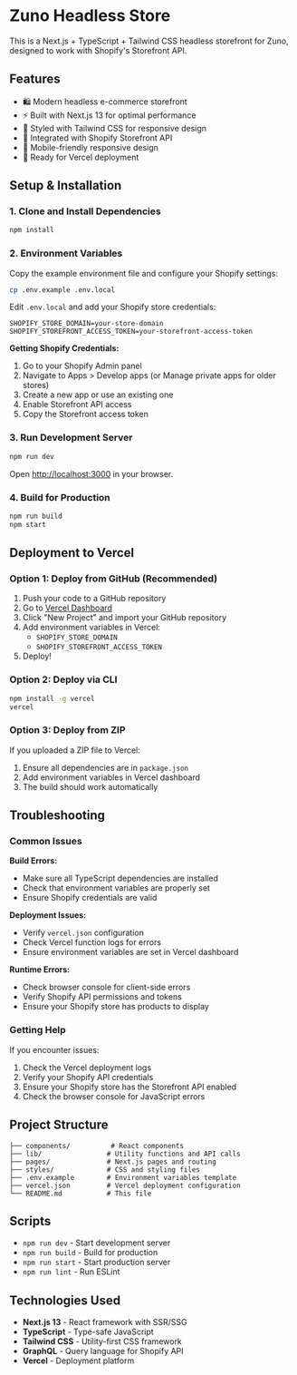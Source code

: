 # Zuno Headless Store

This is a Next.js + TypeScript + Tailwind CSS headless storefront for Zuno, designed to work with Shopify's Storefront API.

## Features

- 🛍️ Modern headless e-commerce storefront
- ⚡ Built with Next.js 13 for optimal performance
- 🎨 Styled with Tailwind CSS for responsive design
- 🔌 Integrated with Shopify Storefront API
- 📱 Mobile-friendly responsive design
- 🚀 Ready for Vercel deployment

## Setup & Installation

### 1. Clone and Install Dependencies

```bash
npm install
```

### 2. Environment Variables

Copy the example environment file and configure your Shopify settings:

```bash
cp .env.example .env.local
```

Edit `.env.local` and add your Shopify store credentials:

```env
SHOPIFY_STORE_DOMAIN=your-store-domain
SHOPIFY_STOREFRONT_ACCESS_TOKEN=your-storefront-access-token
```

**Getting Shopify Credentials:**
1. Go to your Shopify Admin panel
2. Navigate to Apps > Develop apps (or Manage private apps for older stores)
3. Create a new app or use an existing one
4. Enable Storefront API access
5. Copy the Storefront access token

### 3. Run Development Server

```bash
npm run dev
```

Open [http://localhost:3000](http://localhost:3000) in your browser.

### 4. Build for Production

```bash
npm run build
npm start
```

## Deployment to Vercel

### Option 1: Deploy from GitHub (Recommended)

1. Push your code to a GitHub repository
2. Go to [Vercel Dashboard](https://vercel.com/dashboard)
3. Click "New Project" and import your GitHub repository
4. Add environment variables in Vercel:
   - `SHOPIFY_STORE_DOMAIN`
   - `SHOPIFY_STOREFRONT_ACCESS_TOKEN`
5. Deploy!

### Option 2: Deploy via CLI

```bash
npm install -g vercel
vercel
```

### Option 3: Deploy from ZIP

If you uploaded a ZIP file to Vercel:
1. Ensure all dependencies are in `package.json`
2. Add environment variables in Vercel dashboard
3. The build should work automatically

## Troubleshooting

### Common Issues

**Build Errors:**
- Make sure all TypeScript dependencies are installed
- Check that environment variables are properly set
- Ensure Shopify credentials are valid

**Deployment Issues:**
- Verify `vercel.json` configuration
- Check Vercel function logs for errors
- Ensure environment variables are set in Vercel dashboard

**Runtime Errors:**
- Check browser console for client-side errors
- Verify Shopify API permissions and tokens
- Ensure your Shopify store has products to display

### Getting Help

If you encounter issues:
1. Check the Vercel deployment logs
2. Verify your Shopify API credentials
3. Ensure your Shopify store has the Storefront API enabled
4. Check the browser console for JavaScript errors

## Project Structure

```
├── components/          # React components
├── lib/                # Utility functions and API calls
├── pages/              # Next.js pages and routing
├── styles/             # CSS and styling files
├── .env.example        # Environment variables template
├── vercel.json         # Vercel deployment configuration
└── README.md           # This file
```

## Scripts

- `npm run dev` - Start development server
- `npm run build` - Build for production
- `npm run start` - Start production server
- `npm run lint` - Run ESLint

## Technologies Used

- **Next.js 13** - React framework with SSR/SSG
- **TypeScript** - Type-safe JavaScript
- **Tailwind CSS** - Utility-first CSS framework
- **GraphQL** - Query language for Shopify API
- **Vercel** - Deployment platform

